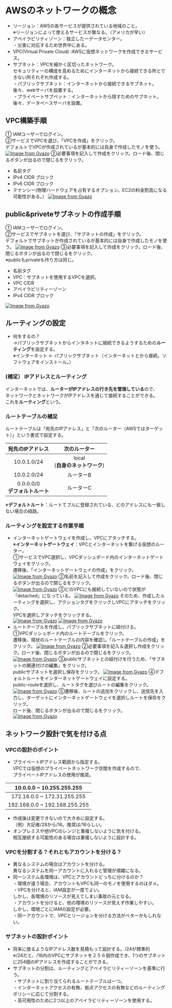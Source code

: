 # AWSのネットワークの概念  
* リージョン：AWSの各サービスが提供されている地域のこと。  
※リージョンによって使えるサービスが異なる。（アメリカが早い）  
* アベイラビリティゾーン：独立したーデータセンター。  
・災害に対応するため世界中にある。  
* VPC(Virtual Private Cloud) :AWSに仮想ネットワークを作成できるサービス。  
* サブネット：VPCを細かく区切ったネットワーク。  
セキュリティーの構成を高めるためにインターネットから接続できる所とできない所それぞれ作成する。  
・パブリックサブネット：インターネットから接続できるサブネット。後々、webサーバを設置する。   
・プライベートサブペット：インターネットから隠すためのサブネット。後々、データベースサーバを設置。  

## VPC構築手順  
① IAMユーザーでログイン。    
②サービスでVPCを選び、「VPCを作成」をクリック。<br>デフォルトでVPCが作成されているが基本的には自身で作成したモノを使う。  
[![Image from Gyazo](https://i.gyazo.com/2b2fa92d8fed4aee1aa8cbfb9317f4e8.png)](https://gyazo.com/2b2fa92d8fed4aee1aa8cbfb9317f4e8)
②必要事項を記入して作成をクリック。ロード後、閉じるボタンが出るので閉じるをクリック。     
* 名前タグ  
* IPv4 CIDR ブロック  
* IPv6 CIDR ブロック  
* テナンシー(物理ハードウェアを占有するオプション。EC2の料金割高になる可能性がある。）
[![Image from Gyazo](https://i.gyazo.com/bf8534cc6a43c7366d5618c4deb2214c.png)](https://gyazo.com/bf8534cc6a43c7366d5618c4deb2214c)
## public&priveteサブネットの作成手順  
① IAMユーザーでログイン。  
②サービスでサブネットを選び、「サブネットの作成」をクリック。<br>デフォルトでサブネットが作成されているが基本的には自身で作成したモノを使う。 
[![Image from Gyazo](https://i.gyazo.com/2662ff4ba7f801df82f1f36f37831f7e.png)](https://gyazo.com/2662ff4ba7f801df82f1f36f37831f7e)
③必要事項を記入して作成をクリック。ロード後、閉じるボタンが出るので閉じるをクリック。<br>※publicもprivateも作り方は同じ。  
* 名前タグ  
* VPC：サブネットを使用するVPCを選択。     
* VPC CIDR  
* アベイラビリティーゾーン  
* IPv4 CIDR ブロック  

[![Image from Gyazo](https://i.gyazo.com/f493ebd49d7831227394dccccfd5a605.png)](https://gyazo.com/f493ebd49d7831227394dccccfd5a605)
## ルーティングの設定  
* 何をするの？<br>→パブリックサブネットからインタネットに接続できるようするための**ルーティング**を設定する。  
※インターネット ← パブリックサブネット（インターネットとから接続。ソフトウェアをインストール。）  
### (補足） IPアドレスとルーティング  
インターネットでは、**ルーターがIPアドレスの行き先を管理している**ので、<br>ネットワークとネットワークがIPアドレスを通じて接続することができる。<br>これを**ルーティング**という。
### ルートテーブルの補足  
ルートテーブルは「宛先のIPアドレス」と「次のルーター（AWSではターゲット）」という書式で設定する。  

|宛先のIPアドレス|次のルーター|
|:----------:|:--------:|
|10.0.1.0/24|local<br>(**自身のネットワーク**)|
|10.0.2.0/24|ルーターB|
|0.0.0.0/0<br>**デフォルトルート**|ルーターC|

※**デフォルトルート**：ルートてブルに登録されている、どのアドレスにも一致しない場合の経路。  
### ルーティングを設定する作業手順  
* インターネットゲートウェイを作成し、VPCにアタッチする。  
※**インターネットゲートウェイ**：VPCとインターネットを繋げる仮想のルーター。  
①サービスでVPC選択し、VPCダッシュボード内のインターネットゲートウェイをクリック。<br>遷移後、「インターネットゲートウェイの作成」をクリック。  
[![Image from Gyazo](https://i.gyazo.com/f07114df889eb5791ed91a9f09307ebf.png)](https://gyazo.com/f07114df889eb5791ed91a9f09307ebf)
②名前を記入して作成をクリック。ロード後、閉じるボタンが出るので閉じるをクリック。  
[![Image from Gyazo](https://i.gyazo.com/2a9ec08fced640cc4bf3e9c87b9a383b.png)](https://gyazo.com/2a9ec08fced640cc4bf3e9c87b9a383b)
③どのVPCにも接続していないので状態が「detached」になっている。
[![Image from Gyazo](https://i.gyazo.com/ee94272ade8a9bb5337b7cd9d0bed8df.png)](https://gyazo.com/ee94272ade8a9bb5337b7cd9d0bed8df)
そのため、作成したルーティングを選択し、アクションタグをクリックしVPCにアタッチをクリック。<br>VPCを選択しアタッチをクリックする。  
[![Image from Gyazo](https://i.gyazo.com/40999ab34b032e6955178697bef021c9.gif)](https://gyazo.com/40999ab34b032e6955178697bef021c9)
[![Image from Gyazo](https://i.gyazo.com/6b4f1da3675e1a1b9c81a0cf59591a8c.png)](https://gyazo.com/6b4f1da3675e1a1b9c81a0cf59591a8c)
* ルートテーブルを作成し、パブリックサブネットに紐付ける。  
①VPCダッシュボード内のルートテーブルをクリック。<br>遷移後、現状のルートテーブルの内容を確認し「ルートテーブルの作成」をクリック。
[![Image from Gyazo](https://i.gyazo.com/a11fc83cb0c05c1e8e97b7a36f7c36eb.png)](https://gyazo.com/a11fc83cb0c05c1e8e97b7a36f7c36eb)
②必要事項を記入＆選択し作成をクリック。ロード後、閉じるボタンが出るので閉じるをクリック。  
[![Image from Gyazo](https://i.gyazo.com/0abb0c7d6a0e3e48a18901119ac3c942.png)](https://gyazo.com/0abb0c7d6a0e3e48a18901119ac3c942)
③publicサブネットとの紐付けを行うため、「サブネットの関連付けの編集」をクリック。<br>publicサブネットを選択し保存をクリック。
[![Image from Gyazo](https://i.gyazo.com/9e89864e2d6d3b530f513dd38d299534.gif)](https://gyazo.com/9e89864e2d6d3b530f513dd38d299534)
④デフォルトルートをインターネットゲートウェイに設定する。<br>public-routeを選択し、ルートタグを選びルートの編集をクリック。
[![Image from Gyazo](https://i.gyazo.com/7646d43cde146ff5b0347fcddd69a157.gif)](https://gyazo.com/7646d43cde146ff5b0347fcddd69a157)
⑤遷移後、ルートの追加をクリックし、送信先を入力し、ターゲットにインターネットゲートウェイを選択しルートを保存をクリック。<br>ロード後、閉じるボタンが出るので閉じるをクリック。  
[![Image from Gyazo](https://i.gyazo.com/2a98fcb7f735a635c4de21ec9008d98b.png)](https://gyazo.com/2a98fcb7f735a635c4de21ec9008d98b)
## ネットワーク設計で気を付ける点  
### VPCの設計のポイント  
* プライベートIPアドレス範囲から指定する。  
VPCでは仮想のプライベートネットワーク空間を作成するので、<br>プライベートIPアドレスの使用が推奨。  

|10.0.0.0 ~ 10.255.255.255|
|:-----------------------:|
|172.16.0.0 ~ 172.31.255.255|
|192.168.0.0 ~ 192.168.255.255|

* 作成後は変更できないので大きめに設定する。<br>（例）大記者/28から/16。推奨は/16らしい。  
* オンプレミスや他VPCのレンジと重複しないように気を付ける。<br>相互接続する可能性のある場合は重複しないように設計する。  
### VPCを分割する？それともアカウントを分ける？  
* 異なるシステムの場合はアカウントを分ける。<br>異なるシステムを同一アカウントに入れると管理が煩雑になる。  
* 同一システム各環境は、VPCとアカウントどっちに分けるのか？  
・環境が違う場合、アカウントもVPCも同一のモノを使用するのはダメ。  
・VPCを分けると、IAM設定が一度でよい。<br>しかし、各環境のリソースが見えてしまい事故の元となる。  
・アカウントを分けると、他の環境のリソースが見えず作業しやすい。<br>しかし、環境ごとにIAMの設定が必要。  
・同一アカウントで、VPCとリージョンを分ける方法がベターかもしれない。  
### サブネットの設計ポイント  
* 将来に放るようなIPアドレス数を見積もって設計する。/24が標準的  
※/24だと、/16内のVPCにサブネットを２５６個作成でき、1つのサブネットに254個のIPアドレスを作成することができる。   
* サブネットの分割は、ルーティングとアベイラビリティーゾーンを基準に行う。  
・サブネットに割り当てられるルートテーブルは一つ。  
・インターネットアクセスの有無、拠点アクセスの有無などのルーティングポリシーに応じて分割する。  
・高可用性のために2つ以上のアベイラビリティーゾーンを使用する。


